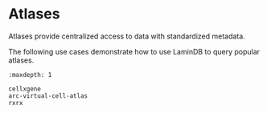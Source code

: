 # Atlases

Atlases provide centralized access to data with standardized metadata.

The following use cases demonstrate how to use LaminDB to query popular atlases.

```{toctree}
:maxdepth: 1

cellxgene
arc-virtual-cell-atlas
rxrx
```

